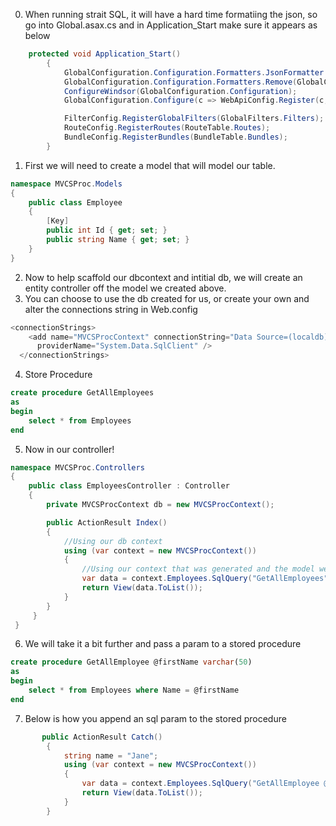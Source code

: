 0. When running strait SQL, it will have a hard time formatiing the json, so go into Global.asax.cs and in Application_Start make sure it appears as below
```cs
    protected void Application_Start()
        {
            GlobalConfiguration.Configuration.Formatters.JsonFormatter.SerializerSettings.ReferenceLoopHandling = Newtonsoft.Json.ReferenceLoopHandling.Ignore;
            GlobalConfiguration.Configuration.Formatters.Remove(GlobalConfiguration.Configuration.Formatters.XmlFormatter);
            ConfigureWindsor(GlobalConfiguration.Configuration);
            GlobalConfiguration.Configure(c => WebApiConfig.Register(c, _container));

            FilterConfig.RegisterGlobalFilters(GlobalFilters.Filters);
            RouteConfig.RegisterRoutes(RouteTable.Routes);
            BundleConfig.RegisterBundles(BundleTable.Bundles);
        }
```
1. First we will need to create a model that will model our table.
```cs
namespace MVCSProc.Models
{
    public class Employee
    {
        [Key]
        public int Id { get; set; }
        public string Name { get; set; } 
    }
}
```
2. Now to help scaffold our dbcontext and intitial db, we will create an entity controller off the model we created above.
3. You can choose to use the db created for us, or create your own and alter the connections string in Web.config
```cs
<connectionStrings>
    <add name="MVCSProcContext" connectionString="Data Source=(localdb)\MSSQLLocalDB; Initial Catalog=PersonDbTwo; Integrated Security=True; MultipleActiveResultSets=True; AttachDbFilename=|DataDirectory|MVCSProcContext-20190823101123.mdf"
      providerName="System.Data.SqlClient" />
  </connectionStrings>
```
4. Store Procedure
```sql
create procedure GetAllEmployees
as
begin
	select * from Employees
end
```
5. Now in our controller!
```cs
namespace MVCSProc.Controllers
{
    public class EmployeesController : Controller
    {
        private MVCSProcContext db = new MVCSProcContext();

        public ActionResult Index()
        {
            //Using our db context
            using (var context = new MVCSProcContext())
            {
                //Using our context that was generated and the model we created, we will run the stored Procedure.
                var data = context.Employees.SqlQuery("GetAllEmployees");
                return View(data.ToList());
            }
        }
     }
 }
```
6. We will take it a bit further and pass a param to a stored procedure
```sql
create procedure GetAllEmployee @firstName varchar(50)
as
begin
	select * from Employees where Name = @firstName
end
```
7. Below is how you append an sql param to the stored procedure
```cs
       public ActionResult Catch()
        {
            string name = "Jane";
            using (var context = new MVCSProcContext())
            {
                var data = context.Employees.SqlQuery("GetAllEmployee @firstName", new SqlParameter("firstName", name));
                return View(data.ToList());
            }
        }
```
